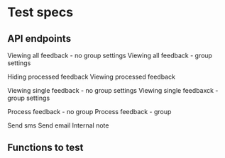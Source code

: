 # Test specs

## API endpoints
Viewing all feedback - no group settings
Viewing all feedback - group settings

Hiding processed feedback
Viewing processed feedback

Viewing single feedback - no group settings
Viewing single feedbaxck - group settings

Process feedback - no group
Process feedback - group

Send sms
Send email
Internal note

## Functions to test


